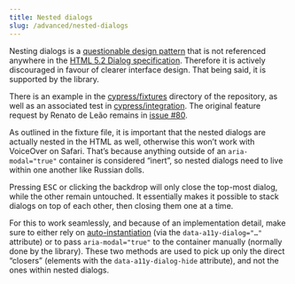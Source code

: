 ```yaml
---
title: Nested dialogs
slug: /advanced/nested-dialogs
---
```


Nesting dialogs is a [questionable design pattern](https://ux.stackexchange.com/questions/52042/is-it-acceptable-to-open-a-modal-popup-on-top-of-another-modal-popup) that is not referenced anywhere in the [HTML 5.2 Dialog specification](https://html.spec.whatwg.org/multipage/interactive-elements.html#the-dialog-element). Therefore it is actively discouraged in favour of clearer interface design. That being said, it is supported by the library.

There is an example in the [cypress/fixtures](https://github.com/KittyGiraudel/a11y-dialog/blob/v7/cypress/fixtures/nested-dialogs.html) directory of the repository, as well as an associated test in [cypress/integration](https://github.com/KittyGiraudel/a11y-dialog/blob/v7/cypress/e2e/nestedDialogs.cy.js). The original feature request by Renato de Leão remains in [issue #80](https://github.com/KittyGiraudel/a11y-dialog/issues/80#issuecomment-377691629).

As outlined in the fixture file, it is important that the nested dialogs are actually nested in the HTML as well, otherwise this won’t work with VoiceOver on Safari. That’s because anything outside of an `aria-modal="true"` container is considered “inert”, so nested dialogs need to live within one another like Russian dolls.

Pressing <kbd>ESC</kbd> or clicking the backdrop will only close the top-most dialog, while the other remain untouched. It essentially makes it possible to stack dialogs on top of each other, then closing them one at a time.

For this to work seamlessly, and because of an implementation detail, make sure to either rely on [auto-instantiation](usage.instantiation.md) (via the `data-a11y-dialog="…"` attribute) or to pass `aria-modal="true"` to the container manually (normally done by the library). These two methods are used to pick up only the direct “closers” (elements with the `data-a11y-dialog-hide` attribute), and not the ones within nested dialogs.
